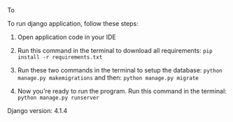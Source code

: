 To 

To run django application, follow these steps:

1. Open application code in your IDE

2. Run this command in the terminal to download all requirements:
`pip install -r requirements.txt`

3. Run these two commands in the terminal to setup the database:
`python manage.py makemigrations`
and then:
`python manage.py migrate`

4. Now you're ready to run the program. Run this command in the terminal:
`python manage.py runserver`

Django version: 4.1.4
